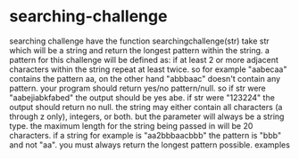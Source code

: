 # searching-challenge
searching challenge have the function searchingchallenge(str) take str which will be a string and return the longest pattern within the string. a pattern for this challenge will be defined as: if at least 2 or more adjacent characters within the string repeat at least twice. so for example "aabecaa" contains the pattern aa, on the other hand "abbbaac" doesn't contain any pattern. your program should return yes/no pattern/null. so if str were "aabejiabkfabed" the output should be yes abe. if str were "123224" the output should return no null. the string may either contain all characters (a through z only), integers, or both. but the parameter will always be a string type. the maximum length for the string being passed in will be 20 characters. if a string for example is "aa2bbbaacbbb" the pattern is "bbb" and not "aa". you must always return the longest pattern possible. examples
